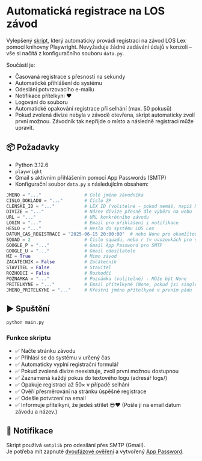 # Automatická registrace na LOS závod

Vylepšený [skript](https://github.com/joudar11/registrator_zavodu), který automaticky provádí registraci na závod LOS Lex pomocí knihovny Playwright. Nevyžaduje žádné zadávání údajů v konzoli – vše si načítá z konfiguračního souboru `data.py`.

Součástí je:
- Časovaná registrace s přesností na sekundy
- Automatické přihlášení do systému
- Odeslání potvrzovacího e-mailu
- Notifikace přítelkyni ❤️
- Logování do souboru
- Automatické opakování registrace při selhání (max. 50 pokusů)
- Pokud zvolená divize nebyla v závodě otevřena, skript automaticky zvolí první možnou. Závodník tak nepřijde o místo a následně registraci může upravit.

## 📦 Požadavky

- Python 3.12.6
- `playwright`
- Gmail s aktivním přihlášením pomocí App Passwords (SMTP)
- Konfigurační soubor `data.py` s následujícím obsahem:

```python
JMENO = "..."                # Celé jméno závodníka
CISLO_DOKLADU = "..."        # Číslo ZP
CLENSKE_ID = "..."           # LEX ID (volitelné - pokud nemáš, napiš None)
DIVIZE = "..."               # Název divize přesně dle výběru na webu
URL = "..."                  # URL konkrétního závodu
LOGIN = "..."                # Email pro přihlášení i notifikace
HESLO = "..."                # Heslo do systému LOS Lex
DATUM_CAS_REGISTRACE = "2025-06-15 20:00:00"  # nebo None pro okamžitou registraci. Formát musí být RRRR-MM-DD HH:MM:SS
SQUAD = 2                    # Číslo squadu, nebo r (v uvozovkách pro squad ROZHHODČÍ)
GOOGLE_P = "..."             # Gmail App Password pro SMTP
GOOGLE_U = "..."             # Gmail odesílatele
MZ = True                    # Mimo závod
ZACATECNIK = False           # Začátečník
STAVITEL = False             # Stavitel
ROZHODCI = False             # Rozhodčí
POZNAMKA = "..."             # Poznámka (volitelné) - Může být None
PRITELKYNE = "..."           # Email přítelkyně (None, pokud jsi single)
JMENO_PRITELKYNE = "..."     # Křestní jméno přítelkyně v prvním pádu
```

## ▶️ Spuštění

```bash
python main.py
```

### Funkce skriptu

- ✅ Načte stránku závodu
- ✅ Přihlásí se do systému v určený čas
- ✅ Automaticky vyplní registrační formulář
- ✅ Pokud zvolená divize neexistuje, zvolí první možnou dostupnou
- ✅ Zaznamená každý pokus do textového logu (adresář logs/)
- ✅ Opakuje registraci až 50× v případě selhání
- ✅ Ověří přesměrování na stránku úspěšné registrace
- ✅ Odešle potvrzení na email
- ✅ Informuje přítelkyni, že jedeš střílet 😎❤️ (Pošle jí na email datum závodu a název.)

## 📧 Notifikace

Skript používá `smtplib` pro odesílání přes SMTP (Gmail).  
Je potřeba mít zapnuté [dvoufázové ověření](https://myaccount.google.com/security) a vytvořený [App Password](https://support.google.com/accounts/answer/185833).
